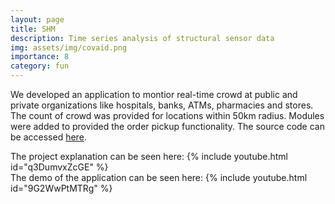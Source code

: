 ```yaml
---
layout: page
title: SHM
description: Time series analysis of structural sensor data
img: assets/img/covaid.png
importance: 8
category: fun
---
```


We developed an application to montior real-time crowd at public and private organizations like
hospitals, banks, ATMs, pharmacies and stores. The count of crowd was provided for locations
within 50km radius. Modules were added to provided the order pickup functionality. The
source code can be accessed <a href="https://github.com/acharaakshit/COV-AID">here</a>.

The project explanation can be seen here:
{% include youtube.html id="q3DumvxZcGE" %}\
The demo of the application can be seen here:
{% include youtube.html id="9G2WwPtMTRg" %}